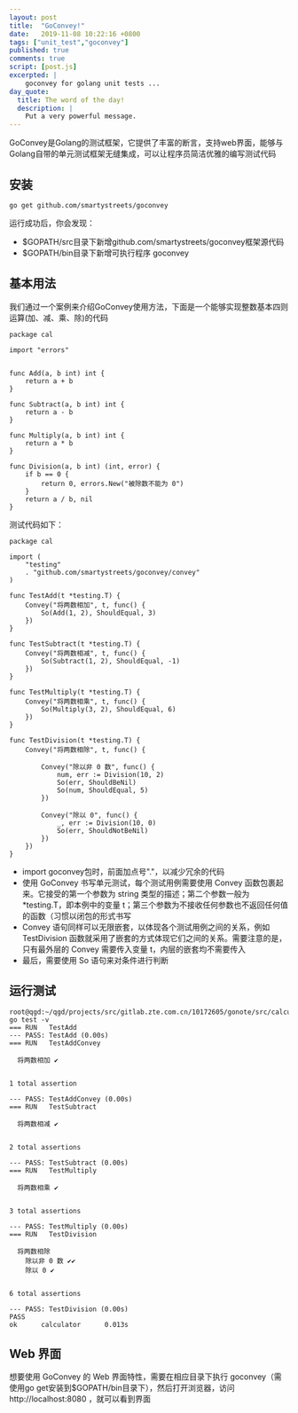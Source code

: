 ```yaml
---
layout: post
title:  "GoConvey!"
date:   2019-11-08 10:22:16 +0800
tags: ["unit_test","goconvey"]
published: true
comments: true
script: [post.js]
excerpted: |
    goconvey for golang unit tests ...
day_quote:
  title: The word of the day!
  description: |
    Put a very powerful message.
---
```



GoConvey是Golang的测试框架，它提供了丰富的断言，支持web界面，能够与Golang自带的单元测试框架无缝集成，可以让程序员简洁优雅的编写测试代码

## 安装
```
go get github.com/smartystreets/goconvey  
```
运行成功后，你会发现：
- $GOPATH/src目录下新增github.com/smartystreets/goconvey框架源代码
- $GOPATH/bin目录下新增可执行程序 goconvey

## 基本用法
我们通过一个案例来介绍GoConvey使用方法，下面是一个能够实现整数基本四则运算(加、减、乘、除)的代码
```
package cal

import "errors"


func Add(a, b int) int {
    return a + b
}
 
func Subtract(a, b int) int {
    return a - b
}
 
func Multiply(a, b int) int {
    return a * b
}
 
func Division(a, b int) (int, error) {
    if b == 0 {
        return 0, errors.New("被除数不能为 0")
    }
    return a / b, nil
}
```

测试代码如下：
```
package cal
 
import (
    "testing"
    . "github.com/smartystreets/goconvey/convey"
)
 
func TestAdd(t *testing.T) {
    Convey("将两数相加", t, func() {
        So(Add(1, 2), ShouldEqual, 3)
    })
}
 
func TestSubtract(t *testing.T) {
    Convey("将两数相减", t, func() {
        So(Subtract(1, 2), ShouldEqual, -1)
    })
}
 
func TestMultiply(t *testing.T) {
    Convey("将两数相乘", t, func() {
        So(Multiply(3, 2), ShouldEqual, 6)
    })
}
 
func TestDivision(t *testing.T) {
    Convey("将两数相除", t, func() {
 
        Convey("除以非 0 数", func() {
            num, err := Division(10, 2)
            So(err, ShouldBeNil)
            So(num, ShouldEqual, 5)
        })
 
        Convey("除以 0", func() {
            _, err := Division(10, 0)
            So(err, ShouldNotBeNil)
        })
    })
}
```
- import goconvey包时，前面加点号"."，以减少冗余的代码
- 使用 GoConvey 书写单元测试，每个测试用例需要使用 Convey 函数包裹起来。它接受的第一个参数为 string 类型的描述；第二个参数一般为 *testing.T，即本例中的变量 t；第三个参数为不接收任何参数也不返回任何值的函数（习惯以闭包的形式书写
- Convey 语句同样可以无限嵌套，以体现各个测试用例之间的关系，例如 TestDivision 函数就采用了嵌套的方式体现它们之间的关系。需要注意的是，只有最外层的 Convey 需要传入变量 t，内层的嵌套均不需要传入
- 最后，需要使用 So 语句来对条件进行判断

## 运行测试
```
root@qgd:~/qgd/projects/src/gitlab.zte.com.cn/10172605/gonote/src/calculator# go test -v 
=== RUN   TestAdd
--- PASS: TestAdd (0.00s)
=== RUN   TestAddConvey

  将两数相加 ✔


1 total assertion

--- PASS: TestAddConvey (0.00s)
=== RUN   TestSubtract

  将两数相减 ✔


2 total assertions

--- PASS: TestSubtract (0.00s)
=== RUN   TestMultiply

  将两数相乘 ✔


3 total assertions

--- PASS: TestMultiply (0.00s)
=== RUN   TestDivision

  将两数相除 
    除以非 0 数 ✔✔
    除以 0 ✔


6 total assertions

--- PASS: TestDivision (0.00s)
PASS
ok      calculator      0.013s
```

## Web 界面
想要使用 GoConvey 的 Web 界面特性，需要在相应目录下执行 goconvey（需使用go get安装到$GOPATH/bin目录下），然后打开浏览器，访问 http://localhost:8080 ，就可以看到界面
